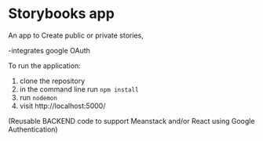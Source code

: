 # Storybooks app

An app to Create public or private stories,

-integrates google OAuth

To run the application:

1. clone the repository
2. in the command line run ``` npm install ```
3. run ```nodemon```
4. visit http://localhost:5000/

(Reusable  BACKEND code to support Meanstack and/or React using Google Authentication)
